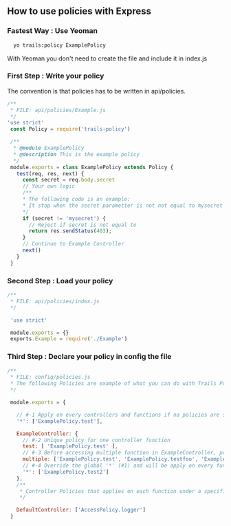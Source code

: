 ## How to use policies with Express

### Fastest Way : Use Yeoman

```Bash
  yo trails:policy ExamplePolicy
```

With Yeoman you don't need to create the file and include it in index.js

### First Step : Write your policy

The convention is that policies has to be written in api/policies.

```JavaScript
/**
 * FILE: api/policies/Example.js
 */
'use strict'
 const Policy = require('trails-policy')

 /**
  * @module ExamplePolicy
  * @description This is the example policy
  */
 module.exports = class ExamplePolicy extends Policy {
   test(req, res, next) {
     const secret = req.body.secret
     // Your own logic
     /**
     * The following code is an example:
     * It stop when the secret parametter is not not equal to mysecret and continue to the Controller when secret is match
     */
     if (secret != 'mysecret') {
       // Reject if secret is not equal to
       return res.sendStatus(403);
     }
     // Continue to Example Controller
     next()
   }
 }
```
### Second Step : Load your policy

```JavaScript
/**
 * FILE: api/policies/index.js
 */

 'use strict'

 module.exports = {}
 exports.Example = require('./Example')

```

### Third Step : Declare your policy in config the file

```JavaScript
/**
 * FILE: config/policies.js
 * The following Policies are example of what you can do with Trails Policies
 */

 module.exports = {

   // #-1 Apply on every controllers and functions if no policies are specified #1
   '*': ['ExamplePolicy.test'],

   ExampleController: {
     // #-2 Unique policy for one controller function
     test: [ 'ExamplePolicy.test' ],
     // #-3 Before accessing multiple function in ExampleController, processing multiple policies example:
     multiple: ['ExamplePolicy.test', 'ExamplePolicy.testfoo', 'ExamplePolicy.testbar'],
     // #-4 Override the global '*' (#1) and will be apply on every function of ExampleController
     '*': ['ExamplePolicy.test2']
   },
   /**
    * Controller Policies that applies on each function under a specific controller
    */

   DefaultController: ['AccessPolicy.logger']
 }
```
